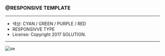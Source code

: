 ### @RESPONSIVE TEMPLATE

------

- 색상:  CYAN / GREEN / PURPLE / RED
- RESPONSIVVE TYPE
- License: Copyright 2017 SOLUTION.
------

![se](https://github.com/user-attachments/assets/e31723a6-186a-465d-bf87-385c4eb45e6d)
